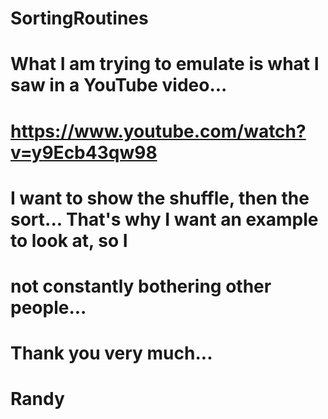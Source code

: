 # SortingRoutines

# What I am trying to emulate is what I saw in a YouTube video... 
# https://www.youtube.com/watch?v=y9Ecb43qw98

# I want to show the shuffle, then the sort... That's why I want an example to look at, so I
# not constantly bothering other people...

# Thank you very much...

# Randy
